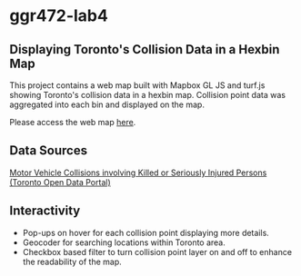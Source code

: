 # ggr472-lab4
 
## Displaying Toronto's Collision Data in a Hexbin Map

This project contains a web map built with Mapbox GL JS and turf.js showing Toronto's collision data in a hexbin map. Collision point data was aggregated into each bin and displayed on the map.

Please access the web map [here](https://mia0204.github.io/ggr472-lab4/).

## Data Sources

[Motor Vehicle Collisions involving Killed or Seriously Injured Persons (Toronto Open Data Portal)](https://open.toronto.ca/dataset/motor-vehicle-collisions-involving-killed-or-seriously-injured-persons/)

## Interactivity

- Pop-ups on hover for each collision point displaying more details.  
- Geocoder for searching locations within Toronto area.
- Checkbox based filter to turn collision point layer on and off to enhance the readability of the map.